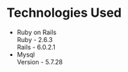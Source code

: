 # Technologies Used

* Ruby on Rails<br/>
      Ruby - 2.6.3<br/>
      Rails - 6.0.2.1
* Mysql<br/>
      Version - 5.7.28
